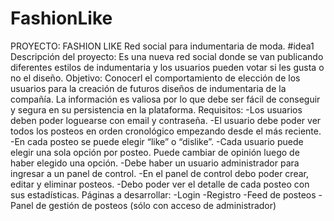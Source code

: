 # FashionLike
PROYECTO: FASHION LIKE
Red social para indumentaria de moda.
#idea1
Descripción del proyecto:
Es una nueva red social donde se van publicando diferentes estilos de indumentaria y
los usuarios pueden votar si les gusta o no el diseño.
Objetivo:
Conocerl el comportamiento de elección de los usuarios para la creación de futuros
diseños de indumentaria de la compañía.
La información es valiosa por lo que debe ser fácil de conseguir y segura en su
persistencia en la plataforma.
Requisitos:
-Los usuarios deben poder loguearse con email y contraseña.
-El usuario debe poder ver todos los posteos en orden cronológico empezando desde el
más reciente.
-En cada posteo se puede elegir “like” o “dislike”.
-Cada usuario puede elegir una sola opción por posteo. Puede cambiar de opinión luego
de haber elegido una opción.
-Debe haber un usuario administrador para ingresar a un panel de control.
-En el panel de control debo poder crear, editar y eliminar posteos.
-Debo poder ver el detalle de cada posteo con sus estadísticas.
Páginas a desarrollar:
-Login
-Registro
-Feed de posteos
-Panel de gestión de posteos (sólo con acceso de administrador)
